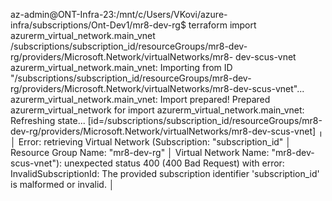 az-admin@ONT-Infra-23:/mnt/c/Users/VKovi/azure-infra/subscriptions/Ont-Dev1/mr8-dev-rg$ terraform import azurerm_virtual_network.main_vnet /subscriptions/subscription_id/resourceGroups/mr8-dev-rg/providers/Microsoft.Network/virtualNetworks/mr8-
dev-scus-vnet
azurerm_virtual_network.main_vnet: Importing from ID "/subscriptions/subscription_id/resourceGroups/mr8-dev-rg/providers/Microsoft.Network/virtualNetworks/mr8-dev-scus-vnet"...
azurerm_virtual_network.main_vnet: Import prepared!
  Prepared azurerm_virtual_network for import
azurerm_virtual_network.main_vnet: Refreshing state... [id=/subscriptions/subscription_id/resourceGroups/mr8-dev-rg/providers/Microsoft.Network/virtualNetworks/mr8-dev-scus-vnet]
╷
│ Error: retrieving Virtual Network (Subscription: "subscription_id"
│ Resource Group Name: "mr8-dev-rg"
│ Virtual Network Name: "mr8-dev-scus-vnet"): unexpected status 400 (400 Bad Request) with error: InvalidSubscriptionId: The provided subscription identifier 'subscription_id' is malformed or invalid.
│
